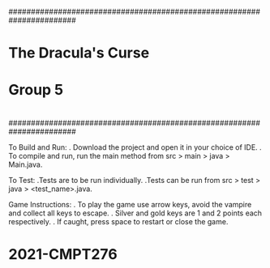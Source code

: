 #######################################################################
#                                                                     #
#                         The Dracula's Curse                         #
#                              Group 5                                #
#                                                                     #
#######################################################################

To Build and Run:
	. Download the project and open it in your choice of IDE.
	. To compile and run, run the main method from src > main > java > Main.java.

To Test:
	.Tests are to be run individually.
	.Tests can be run from src > test > java > <test_name>.java.

Game Instructions:
	. To play the game use arrow keys, avoid the vampire and collect all keys to escape.
	. Silver and gold keys are 1 and 2 points each respectively. 
	. If caught, press space to restart or close the game.
# 2021-CMPT276
